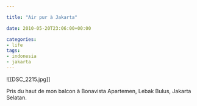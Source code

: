 ```yaml
---

title: "Air pur à Jakarta"

date: 2010-05-20T23:06:00+00:00

categories: 
- life
tags:
- indonesia
- jakarta
---
```

![[DSC_2215.jpg]]

Pris du haut de mon balcon à Bonavista Apartemen, Lebak Bulus, Jakarta Selatan.
